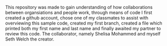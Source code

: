 This repository was made to gain understanding of how collaborations between organsiations and people work, through means of code
I first created a github account, chose one of my classmates to assist with overviewing this sample code, created my first branch, created a file which printed both my first name and last name and finally awaited my partner to review this code.
The collaborator, namely Shelisa Mohammed and myself Seth Welch the creator.
